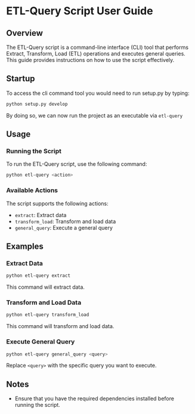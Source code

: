 # ETL-Query Script User Guide

## Overview

The ETL-Query script is a command-line interface (CLI) tool that performs Extract, Transform, Load (ETL) operations and executes general queries. This guide provides instructions on how to use the script effectively.

## Startup 
To access the cli command tool you would need to run setup.py by typing:

```bash
python setup.py develop
```
By doing so, we can now run the project as an executable via `etl-query`

## Usage

### Running the Script

To run the ETL-Query script, use the following command:

```bash
python etl-query <action> 
```

### Available Actions

The script supports the following actions:

- `extract`: Extract data
- `transform_load`: Transform and load data
- `general_query`: Execute a general query

## Examples

### Extract Data

```bash
python etl-query extract
```

This command will extract data.

### Transform and Load Data

```bash
python etl-query transform_load
```

This command will transform and load data.

### Execute General Query

```bash
python etl-query general_query <query>
```

Replace `<query>` with the specific query you want to execute.

## Notes

- Ensure that you have the required dependencies installed before running the script.
